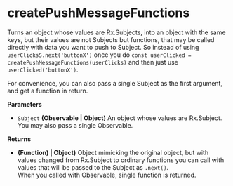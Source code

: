 # createPushMessageFunctions

Turns an object whose values are Rx.Subjects, into an object with the
same keys, but their values are not Subjects but functions, that
may be called directly with data you want to push to Subject.
So instead of using `userClicksS.next('buttonX')`
once you do `const userClicked = createPushMessageFunctions(userClicks)` and then
just use `userClicked('buttonX')`.

For convenience, you can also pass a single Subject as the first argument,
and get a function in return.

**Parameters**

- `Subject` **(Observable | Object)** An object whose values are Rx.Subject. You may also pass a single Observable.


**Returns**

- **(Function) | Object)** Object mimicking the original object, but with values changed from Rx.Subject to ordinary functions you can call with values that will be passed to the Subject as `.next()`.  
When you called with Observable, single function is returned.
